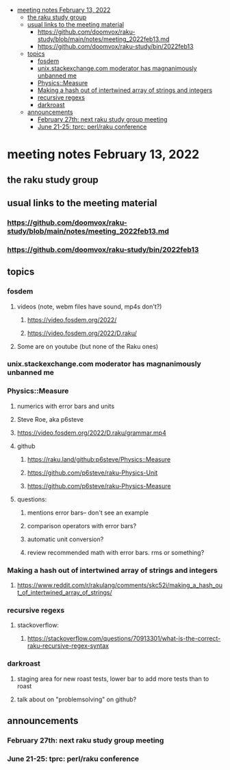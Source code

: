 - [meeting notes February 13, 2022](#org407e3a2)
  - [the raku study group](#orgcb0d0c2)
  - [usual links to the meeting material](#orgb6ef6da)
    - [<https://github.com/doomvox/raku-study/blob/main/notes/meeting_2022feb13.md>](#org1a54925)
    - [<https://github.com/doomvox/raku-study/bin/2022feb13>](#org59c030d)
  - [topics](#org420c739)
    - [fosdem](#org624aa52)
    - [unix.stackexchange.com moderator has magnanimously unbanned me](#org1b90712)
    - [Physics::Measure](#orga71fcf9)
    - [Making a hash out of intertwined array of strings and integers](#orgf803497)
    - [recursive regexs](#orgc9fbe86)
    - [darkroast](#orga543b76)
  - [announcements](#org11f7786)
    - [February 27th: next raku study group meeting](#org1dcb2d6)
    - [June 21-25: tprc: perl/raku conference](#org6f6a96e)


<a id="org407e3a2"></a>

# meeting notes February 13, 2022


<a id="orgcb0d0c2"></a>

## the raku study group


<a id="orgb6ef6da"></a>

## usual links to the meeting material


<a id="org1a54925"></a>

### <https://github.com/doomvox/raku-study/blob/main/notes/meeting_2022feb13.md>


<a id="org59c030d"></a>

### <https://github.com/doomvox/raku-study/bin/2022feb13>


<a id="org420c739"></a>

## topics


<a id="org624aa52"></a>

### fosdem

1.  videos (note, webm files have sound, mp4s don't?)

    1.  <https://video.fosdem.org/2022/>
    
    2.  <https://video.fosdem.org/2022/D.raku/>

2.  Some are on youtube (but none of the Raku ones)


<a id="org1b90712"></a>

### unix.stackexchange.com moderator has magnanimously unbanned me


<a id="orga71fcf9"></a>

### Physics::Measure

1.  numerics with error bars and units

2.  Steve Roe, aka p6steve

3.  <https://video.fosdem.org/2022/D.raku/grammar.mp4>

4.  github

    1.  <https://raku.land/github:p6steve/Physics::Measure>
    
    2.  <https://github.com/p6steve/raku-Physics-Unit>
    
    3.  <https://github.com/p6steve/raku-Physics-Measure>

5.  questions:

    1.  mentions error bars&#x2013; don't see an example
    
    2.  comparison operators with error bars?
    
    3.  automatic unit conversion?
    
    4.  review recommended math with error bars.  rms or something?


<a id="orgf803497"></a>

### Making a hash out of intertwined array of strings and integers

1.  <https://www.reddit.com/r/rakulang/comments/skc52i/making_a_hash_out_of_intertwined_array_of_strings/>


<a id="orgc9fbe86"></a>

### recursive regexs

1.  stackoverflow:

    1.  <https://stackoverflow.com/questions/70913301/what-is-the-correct-raku-recursive-regex-syntax>


<a id="orga543b76"></a>

### darkroast

1.  staging area for new roast tests, lower bar to add more tests than to roast

2.  talk about on "problemsolving" on github?


<a id="org11f7786"></a>

## announcements


<a id="org1dcb2d6"></a>

### February 27th: next raku study group meeting


<a id="org6f6a96e"></a>

### June 21-25: tprc: perl/raku conference

